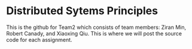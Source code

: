 # Distributed Sytems Principles

This is the github for Team2 which consists of team members: Ziran Min, Robert Canady, and Xiaoxing Qiu. This is where we will post the source code for each assignment.

